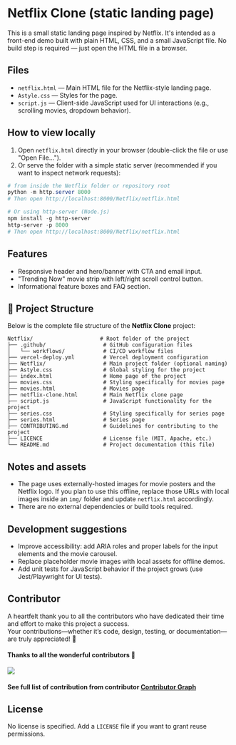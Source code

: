# Netflix Clone (static landing page)

This is a small static landing page inspired by Netflix. It's intended as a front-end demo built with plain HTML, CSS, and a small JavaScript file. No build step is required — just open the HTML file in a browser.

## Files

- `netflix.html` — Main HTML file for the Netflix-style landing page.
- `Astyle.css` — Styles for the page.
- `script.js` — Client-side JavaScript used for UI interactions (e.g., scrolling movies, dropdown behavior).

## How to view locally

1. Open `netflix.html` directly in your browser (double-click the file or use "Open File...").
2. Or serve the folder with a simple static server (recommended if you want to inspect network requests):

```powershell
# from inside the Netflix folder or repository root
python -m http.server 8000
# Then open http://localhost:8000/Netflix/netflix.html

# Or using http-server (Node.js)
npm install -g http-server
http-server -p 8000
# Then open http://localhost:8000/Netflix/netflix.html
```

## Features

- Responsive header and hero/banner with CTA and email input.
- "Trending Now" movie strip with left/right scroll control button.
- Informational feature boxes and FAQ section.

## 📁 Project Structure

Below is the complete file structure of the **Netflix Clone** project:

```plaintext
Netflix/                     # Root folder of the project
├── .github/                  # GitHub configuration files
│   └── workflows/            # CI/CD workflow files
├── vercel-deploy.yml         # Vercel deployment configuration
├── Netflix/                  # Main project folder (optional naming)
├── Astyle.css                # Global styling for the project
├── index.html                # Home page of the project
├── movies.css                # Styling specifically for movies page
├── movies.html               # Movies page
├── netflix-clone.html        # Main Netflix clone page
├── script.js                 # JavaScript functionality for the project
├── series.css                # Styling specifically for series page
├── series.html               # Series page
├── CONTRIBUTING.md           # Guidelines for contributing to the project
├── LICENCE                   # License file (MIT, Apache, etc.)
└── README.md                 # Project documentation (this file)
```

## Notes and assets

- The page uses externally-hosted images for movie posters and the Netflix logo. If you plan to use this offline, replace those URLs with local images inside an `img/` folder and update `netflix.html` accordingly.
- There are no external dependencies or build tools required.

## Development suggestions

- Improve accessibility: add ARIA roles and proper labels for the input elements and the movie carousel.
- Replace placeholder movie images with local assets for offline demos.
- Add unit tests for JavaScript behavior if the project grows (use Jest/Playwright for UI tests).

## Contributor

A heartfelt thank you to all the contributors who have dedicated their time and effort to make this project a success.  
Your contributions—whether it’s code, design, testing, or documentation—are truly appreciated! 🚀

#### Thanks to all the wonderful contributors 💖

<a href="https://github.com/Sam-coder101/Netflix/graphs/contributors">
  <img src="https://contrib.rocks/image?repo=Sam-coder101/Netflix" />
</a>

#### See full list of contribution from contributor [Contributor Graph](https://github.com/Sam-coder101/Netflix/graphs/contributors)

## License

No license is specified. Add a `LICENSE` file if you want to grant reuse permissions.


